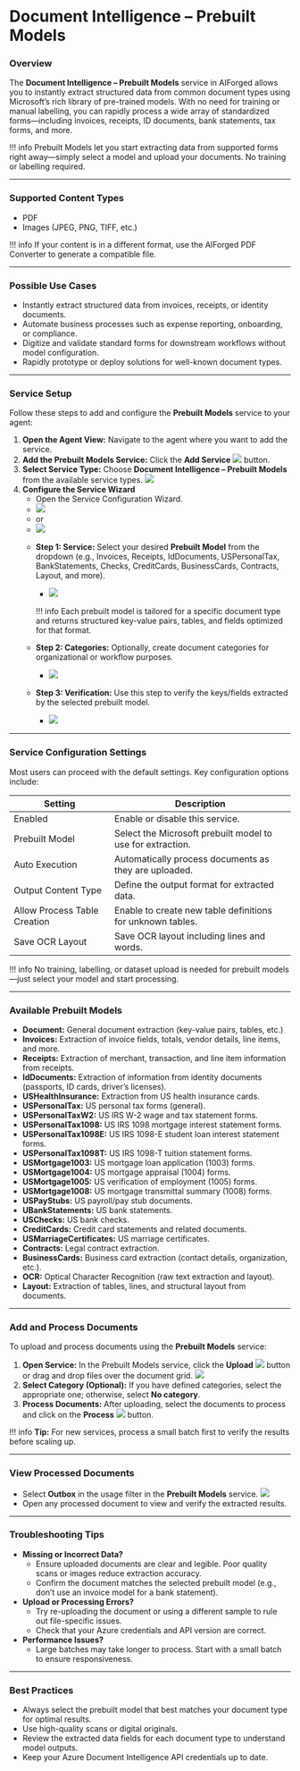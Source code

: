 # Document Intelligence – Prebuilt Models

### Overview

The **Document Intelligence – Prebuilt Models** service in AIForged allows you to instantly extract structured data from common document types using Microsoft’s rich library of pre-trained models. With no need for training or manual labelling, you can rapidly process a wide array of standardized forms—including invoices, receipts, ID documents, bank statements, tax forms, and more.

!!! info
    Prebuilt Models let you start extracting data from supported forms right away—simply select a model and upload your documents. No training or labelling required.

***

### Supported Content Types

* PDF
* Images (JPEG, PNG, TIFF, etc.)

!!! info
    If your content is in a different format, use the AIForged PDF Converter to generate a compatible file.

***

### Possible Use Cases

* Instantly extract structured data from invoices, receipts, or identity documents.
* Automate business processes such as expense reporting, onboarding, or compliance.
* Digitize and validate standard forms for downstream workflows without model configuration.
* Rapidly prototype or deploy solutions for well-known document types.

***

### Service Setup

Follow these steps to add and configure the **Prebuilt Models** service to your agent:

1. **Open the Agent View:**
    Navigate to the agent where you want to add the service.
2. **Add the Prebuilt Models Service:**
    Click the **Add Service** ![](../../assets/image%20%28129%29.png) button.
3. **Select Service Type:**
    Choose **Document Intelligence – Prebuilt Models** from the available service types.
    ![](../../assets/image%20%2815%29%20%281%29.png)
4. **Configure the Service Wizard**
    - Open the Service Configuration Wizard.
    - ![](../../assets/image%20%2816%29%20%281%29.png)
    - or
    - ![](../../assets/image%20%2817%29%20%281%29.png)
    * **Step 1: Service:**
        Select your desired **Prebuilt Model** from the dropdown (e.g., Invoices, Receipts, IdDocuments, USPersonalTax, BankStatements, Checks, CreditCards, BusinessCards, Contracts, Layout, and more).

        - ![](../../assets/image%20%2818%29%20%281%29.png)

        !!! info
            Each prebuilt model is tailored for a specific document type and returns structured key-value pairs, tables, and fields optimized for that format.

    * **Step 2: Categories:**
        Optionally, create document categories for organizational or workflow purposes.

        - ![](../../assets/image%20%2819%29%20%281%29.png)

    * **Step 3: Verification:**
        Use this step to verify the keys/fields extracted by the selected prebuilt model.

        - ![](../../assets/image%20%2820%29%20%281%29.png)

***

### Service Configuration Settings

Most users can proceed with the default settings. Key configuration options include:

| Setting                      | Description                                                |
| ---------------------------- | ---------------------------------------------------------- |
| Enabled                      | Enable or disable this service.                            |
| Prebuilt Model               | Select the Microsoft prebuilt model to use for extraction. |
| Auto Execution               | Automatically process documents as they are uploaded.      |
| Output Content Type          | Define the output format for extracted data.               |
| Allow Process Table Creation | Enable to create new table definitions for unknown tables. |
| Save OCR Layout              | Save OCR layout including lines and words.                 |

!!! info
    No training, labelling, or dataset upload is needed for prebuilt models—just select your model and start processing.

***

### Available Prebuilt Models

* **Document:**
  General document extraction (key-value pairs, tables, etc.)
* **Invoices:**
  Extraction of invoice fields, totals, vendor details, line items, and more.
* **Receipts:**
  Extraction of merchant, transaction, and line item information from receipts.
* **IdDocuments:**
  Extraction of information from identity documents (passports, ID cards, driver’s licenses).
* **USHealthInsurance:**
  Extraction from US health insurance cards.
* **USPersonalTax:**
  US personal tax forms (general).
* **USPersonalTaxW2:**
  US IRS W-2 wage and tax statement forms.
* **USPersonalTax1098:**
  US IRS 1098 mortgage interest statement forms.
* **USPersonalTax1098E:**
  US IRS 1098-E student loan interest statement forms.
* **USPersonalTax1098T:**
  US IRS 1098-T tuition statement forms.
* **USMortgage1003:**
  US mortgage loan application (1003) forms.
* **USMortgage1004:**
  US mortgage appraisal (1004) forms.
* **USMortgage1005:**
  US verification of employment (1005) forms.
* **USMortgage1008:**
  US mortgage transmittal summary (1008) forms.
* **USPayStubs:**
  US payroll/pay stub documents.
* **UBankStatements:**
  US bank statements.
* **USChecks:**
  US bank checks.
* **CreditCards:**
  Credit card statements and related documents.
* **USMarriageCertificates:**
  US marriage certificates.
* **Contracts:**
  Legal contract extraction.
* **BusinessCards:**
  Business card extraction (contact details, organization, etc.).
* **OCR:**
  Optical Character Recognition (raw text extraction and layout).
* **Layout:**
  Extraction of tables, lines, and structural layout from documents.

***

### Add and Process Documents

To upload and process documents using the **Prebuilt Models** service:

1. **Open Service:**
   In the Prebuilt Models service, click the **Upload** ![](../../assets/image%20%2813%29%20%281%29.png) button or drag and drop files over the document grid.
   ![](../../assets/image%20%2821%29%20%281%29.png)
2. **Select Category (Optional):**
   If you have defined categories, select the appropriate one; otherwise, select **No category**.
3. **Process Documents:**
   After uploading, select the documents to process and click on the **Process** ![](../../assets/image%20%2810%29%20%281%29%20%281%29.png) button.

!!! info
    **Tip:** For new services, process a small batch first to verify the results before scaling up.

***

### View Processed Documents

* Select **Outbox** in the usage filter in the **Prebuilt Models** service.
  ![](../../assets/image%20%2851%29.png)
* Open any processed document to view and verify the extracted results.

***

### Troubleshooting Tips

* **Missing or Incorrect Data?**
    * Ensure uploaded documents are clear and legible. Poor quality scans or images reduce extraction accuracy.
    * Confirm the document matches the selected prebuilt model (e.g., don’t use an invoice model for a bank statement).
* **Upload or Processing Errors?**
    * Try re-uploading the document or using a different sample to rule out file-specific issues.
    * Check that your Azure credentials and API version are correct.
* **Performance Issues?**
    * Large batches may take longer to process. Start with a small batch to ensure responsiveness.

***

### Best Practices

* Always select the prebuilt model that best matches your document type for optimal results.
* Use high-quality scans or digital originals.
* Review the extracted data fields for each document type to understand model outputs.
* Keep your Azure Document Intelligence API credentials up to date.
